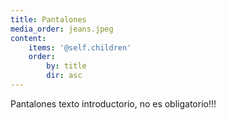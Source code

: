 ```yaml
---
title: Pantalones
media_order: jeans.jpeg
content:
    items: '@self.children'
    order:
        by: title
        dir: asc
---
```


Pantalones texto introductorio, no es obligatorio!!!